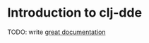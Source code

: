 # Introduction to clj-dde

TODO: write [great documentation](http://jacobian.org/writing/great-documentation/what-to-write/)
